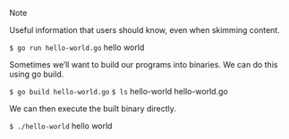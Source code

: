 > [!NOTE]
> Useful information that users should know, even when skimming content.

`$ go run hello-world.go`
hello world

Sometimes we’ll want to build our programs into binaries. We can do this using go build.
	

`$ go build hello-world.go`
`$ ls`
hello-world    hello-world.go

We can then execute the built binary directly.
	

`$ ./hello-world`
hello world
